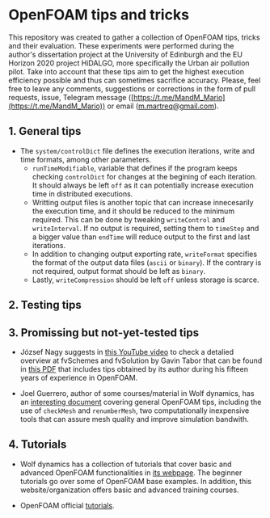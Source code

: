 # OpenFOAM tips and tricks

This repository was created to gather a collection of OpenFOAM tips, tricks and their evaluation. These experiments were performed during the author's dissertation project at the University of Edinburgh and the EU Horizon 2020 project HiDALGO, more specifically the Urban air pollution pilot. Take into account that these tips aim to get the highest execution efficiency possible and thus can sometimes sacrifice accuracy. Please, feel free to leave any comments, suggestions or corrections in the form of pull requests, issue, Telegram message ([https://t.me/MandM_Mario](https://t.me/MandM_Mario)) or email ([m.martreq@gmail.com](mailto:m.martreq@gmail.com)). 

## 1. General tips

* The `system/controlDict` file defines the execution iterations, write and time formats, among other parameters. 
  * `runTimeModifiable`, variable that defines if the program keeps checking `controlDict` for changes at the begining of each iteration. It should always be left `off` as it can potentially increase execution time in distributed executions.
  * Writting output files is another topic that can increase innecesarily the execution time, and it should be reduced to the minimum required. This can be done by tweaking `writeControl` and `writeInterval`. If no output is required, setting them to `timeStep` and a bigger value than `endTime` will reduce output to the first and last iterations. 
  * In addition to changing output exporting rate, `writeFormat` specifies the format of the output data files (`ascii` or `binary`). If the contrary is not required, output format should be left as `binary`.
  * Lastly, `writeCompression` should be left `off` unless storage is scarce. 

  
## 2. Testing tips

## 3. Promissing but not-yet-tested tips

* József Nagy suggests in [this YouTube video](https://www.youtube.com/watch?v=abcEriOI2Hs) to check a detalied overview at fvSchemes and fvSolution by Gavin Tabor that can be found in [this PDF](ftp://zw.releases.ubuntu.com/sourceforge/o/op/openfoam-extend/OpenFOAM_Workshops/OFW13_2018_Shanghai/Training/A-detailed-look-at-fvSchemes-and-fvSolution.pdf) that includes tips obtained by its author during his fifteen years of experience in OpenFOAM.

* Joel Guerrero, author of some courses/material in Wolf dynamics, has an [interesting document](http://www.arek.pajak.info.pl/wp-content/uploads/2015/03/14tipsandtricksOF.pdf) covering general OpenFOAM tips, including the use of `checkMesh` and `renumberMesh`, two computationally inexpensive tools that can assure mesh quality and improve simulation bandwith. 

## 4. Tutorials

* Wolf dynamics has a collection of tutorials that cover basic and advanced OpenFOAM functionalities in [its webpage](http://www.wolfdynamics.com/tutorials.html). The beginner tutorials go over some of OpenFOAM base examples. In addition, this website/organization offers basic and advanced training courses. 

* OpenFOAM official [tutorials](https://wiki.openfoam.com/Tutorials). 
